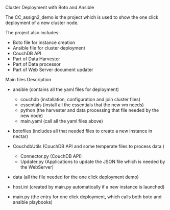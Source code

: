 Cluster Deployment with Boto and Ansible

The CC_assign2_demo is the project which is used to show the one click deployment
of a new cluster node.

The project also includes:

  - Boto file for instance creation
  - Ansible file for cluster deployment
  - CouchDB API
  - Part of Data Harvester
  - Part of Data processor
  - Part of Web Server document updater

Main files Description

- ansible (contains all the yaml files for deployment)
  - couchdb (installation, configuration and join cluster files)
  - essentials (install all the essentials that the new vm needs)
  - python (the harvester and data processing that  file needed by the new node)
  - main.yaml (call all the yaml files above)

- botofiles (includes all that needed files to create a new instance in nectar)

- CouchdbUtils (CouchDB API and some temperate files to process data )
  - Connector.py (CouchDB API)
  - Updater.py (Applications to update the JSON file which is needed by the WebServer)

- data (all the file needed for the one click deployment demo)

- host.ini (created by main.py automatically if a new instance is launched)

- main.py (the entry for one click deployment, which calls both boto and ansible playbooks)
